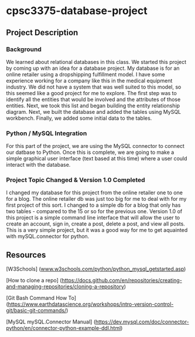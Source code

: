 # cpsc3375-database-project
## Project Description
### Background
We learned about relational databases in this class. We started this project by coming up with an idea for a database project. My database is for an online retailer using a dropshipping fulfillment model. I have some experience working for a company like this in the medical equipment industry. We did not have a system that was well suited to this model, so this seemed like a good project for me to explore. The first step was to identify all the entities that would be involved and the attributes of those entities. Next, we took this list and began building the entity relationship diagram. Next, we built the database and added the tables using MySQL workbench. Finally, we added some initial data to the tables. 
### Python / MySQL Integration
For this part of the project, we are using the MySQL connector to connect our datbase to Python. Once this is complete, we are going to make a simple graphical user interface (text based at this time) where a user could interact with the database. 

### Project Topic Changed & Version 1.0 Completed
I changed my database for this project from the online retailer one to one for a blog. The online retailer db was just too big for me to deal with for my first project of this sort. I changed to a simple db for a blog that only has two tables - compared to the 15 or so for the previous one. Version 1.0 of this project is a simple command line interface that will allow the user to create an account, sign in, create a post, delete a post, and view all posts. This is a very simple project, but it was a good way for me to get aquainted with mySQL.connector for python.

## Resources

[W3Schools] (www.w3schools.com/python/python_mysql_getstarted.asp)

[How to clone a repo] (https://docs.github.com/en/repositories/creating-and-managing-repositories/cloning-a-repository)

[Git Bash Command How To] (https://www.earthdatascience.org/workshops/intro-version-control-git/basic-git-commands/)

[MySQL mySQL.Connector Manual] (https://dev.mysql.com/doc/connector-python/en/connector-python-example-ddl.html)
